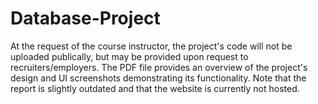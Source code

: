 # Database-Project
At the request of the course instructor, the project's code will not be uploaded publically, but may be provided upon request to recruiters/employers. The PDF file provides an overview of the project's design and UI screenshots demonstrating its functionality. Note that the report is slightly outdated and that the website is currently not hosted.

